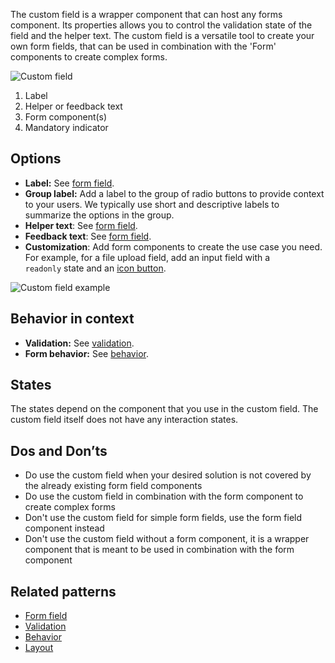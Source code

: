 The custom field is a wrapper component that can host any forms component. Its properties allows you to control the validation state of the field and the helper text. The custom field is a versatile tool to create your own form fields, that can be used in combination with the 'Form' components to create complex forms.

![Custom field](https://www.figma.com/design/wEptRgAezDU1z80Cn3eZ0o/iX-Pattern-Illustrations?node-id=3303-3291&t=SikqVQr6LWjMEjKI-4)

1. Label
2. Helper or feedback text
3. Form component(s)
4. Mandatory indicator
## Options

- **Label:** See [form field](forms-field.md).
- **Group label:** Add a label to the group of radio buttons to provide context to your users. We typically use short and descriptive labels to summarize the options in the group.
- **Helper text**: See [form field](forms-field.md).
- **Feedback text**: See [form field](forms-field.md).
- **Customization**: Add form components to create the use case you need. For example, for a file upload field, add an input field with a `readonly` state and an [icon button](buttons/icon-button.md).

![Custom field example](https://www.figma.com/design/wEptRgAezDU1z80Cn3eZ0o/iX-Pattern-Illustrations?node-id=3483-7223&t=DlxXBQ9vTnyDcIUI-4)

## Behavior in context

- **Validation:** See [validation](forms-validation.mdx).
- **Form behavior:** See [behavior](forms-behavior.md).
## States

The states depend on the component that you use in the custom field. The custom field itself does not have any interaction states.
## Dos and Don’ts

- Do use the custom field when your desired solution is not covered by the already existing form field components
- Do use the custom field in combination with the form component to create complex forms
- Don't use the custom field for simple form fields, use the form field component instead
- Don't use the custom field without a form component, it is a wrapper component that is meant to be used in combination with the form component
## Related patterns

- [Form field](forms-field.md)
- [Validation](forms-validation.mdx)
- [Behavior](forms-behavior.md)
- [Layout](forms-layout.md)
